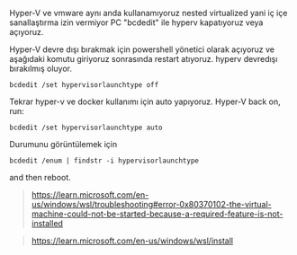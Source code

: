 Hyper-V ve vmware aynı anda kullanamıyoruz nested virtualized yani iç içe sanallaştırma izin vermiyor PC "bcdedit" ile hyperv kapatıyoruz veya açıyoruz.


Hyper-V devre dışı bırakmak için powershell yönetici olarak açıyoruz ve aşağıdaki komutu giriyoruz sonrasında restart atıyoruz. hyperv devredışı bırakılmış oluyor.
```
bcdedit /set hypervisorlaunchtype off
```
Tekrar hyper-v ve docker kullanımı için auto yapıyoruz.
Hyper-V back on, run:
```
bcdedit /set hypervisorlaunchtype auto
```
Durumunu görüntülemek için
```
bcdedit /enum | findstr -i hypervisorlaunchtype
```
and then reboot.
> https://learn.microsoft.com/en-us/windows/wsl/troubleshooting#error-0x80370102-the-virtual-machine-could-not-be-started-because-a-required-feature-is-not-installed

> https://learn.microsoft.com/en-us/windows/wsl/install
